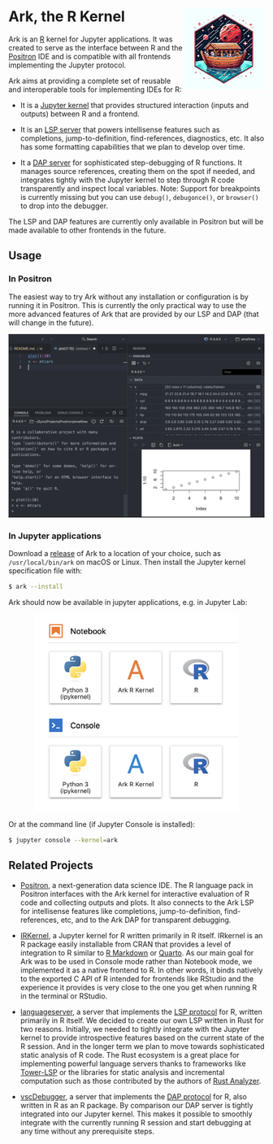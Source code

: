 Ark, the R Kernel <img src="logo.webp" align="right" height=160 width=160 />
============================================================================

Ark is an [R](https://www.r-project.org) kernel for Jupyter applications. It was created to serve as the interface between R and the [Positron](https://github.com/posit-dev/positron) IDE and is compatible with all frontends implementing the Jupyter protocol.

Ark aims at providing a complete set of reusable and interoperable tools for implementing IDEs for R:

- It is a [Jupyter kernel](https://jupyter.org) that provides structured interaction (inputs and outputs) between R and a frontend.

- It is an [LSP server](https://microsoft.github.io/language-server-protocol) that powers intellisense features such as completions, jump-to-definition, find-references, diagnostics, etc. It also has some formatting capabilities that we plan to develop over time.

- It a [DAP server](https://microsoft.github.io/debug-adapter-protocol) for sophisticated step-debugging of R functions. It manages source references, creating them on the spot if needed, and integrates tightly with the Jupyter kernel to step through R code transparently and inspect local variables. Note: Support for breakpoints is currently missing but you can use `debug()`, `debugonce()`, or `browser()` to drop into the debugger.

The LSP and DAP features are currently only available in Positron but will be made available to other frontends in the future.


## Usage

### In Positron

The easiest way to try Ark without any installation or configuration is by running it in Positron. This is currently the only practical way to use the more advanced features of Ark that are provided by our LSP and DAP (that will change in the future).

<p align="center">
    <img src="doc/positron.png" />
</p>


### In Jupyter applications

Download a [release](https://github.com/posit-dev/ark/releases) of Ark to a location of your choice, such as `/usr/local/bin/ark` on macOS or Linux. Then install the Jupyter kernel specification file with:

```sh
$ ark --install
```

Ark should now be available in jupyter applications, e.g. in Jupyter Lab:

<p align="center">
    <img src="doc/lab.png" width=400/>
</p>

Or at the command line (if Jupyter Console is installed):

```sh
$ jupyter console --kernel=ark
```


## Related Projects

- [Positron](https://github.com/posit-dev/positron), a next-generation data science IDE. The R language pack in Positron interfaces with the Ark kernel for interactive evaluation of R code and collecting outputs and plots. It also connects to the Ark LSP for intellisense features like completions, jump-to-definition, find-references, etc, and to the Ark DAP for transparent debugging.

- [IRKernel](https://github.com/IRkernel/IRkernel), a Jupyter kernel for R written primarily in R itself. IRkernel is an R package easily installable from CRAN that provides a level of integration to R similar to [R Markdown](https://rmarkdown.rstudio.com) or [Quarto](https://quarto.org). As our main goal for Ark was to be used in Console mode rather than Notebook mode, we implemented it as a native frontend to R. In other words, it binds natively to the exported C API of R intended for frontends like RStudio and the experience it provides is very close to the one you get when running R in the terminal or RStudio.

- [languageserver](https://github.com/REditorSupport/languageserver), a server that implements the [LSP protocol](https://microsoft.github.io/language-server-protocol/) for R, written primarily in R itself. We decided to create our own LSP written in Rust for two reasons. Initially, we needed to tightly integrate with the Jupyter kernel to provide introspective features based on the current state of the R session. And in the longer term we plan to move towards sophisticated static analysis of R code. The Rust ecosystem is a great place for implementing powerful language servers thanks to frameworks like [Tower-LSP](https://github.com/ebkalderon/tower-lsp) or the libraries for static analysis and incremental computation such as those contributed by the authors of [Rust Analyzer](https://github.com/rust-lang/rust-analyzer).

- [vscDebugger](https://manuelhentschel.github.io/vscDebugger), a server that implements the [DAP protocol](https://microsoft.github.io/debug-adapter-protocol) for R, also written in R as an R package. By comparison our DAP server is tightly integrated into our Jupyter kernel. This makes it possible to smoothly integrate with the currently running R session and start debugging at any time without any prerequisite steps.
